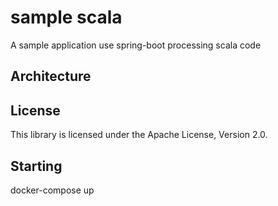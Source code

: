 # sample scala 

A sample application use spring-boot processing scala code

## Architecture

## License

This library is licensed under the Apache License, Version 2.0.

## Starting

docker-compose up